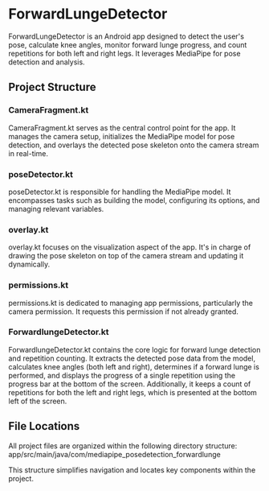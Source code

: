 # ForwardLungeDetector
ForwardLungeDetector is an Android app designed to detect the user's pose, calculate knee angles, monitor forward lunge progress, and count repetitions for both left and right legs. It leverages MediaPipe for pose detection and analysis.

## Project Structure

### CameraFragment.kt
CameraFragment.kt serves as the central control point for the app. It manages the camera setup, initializes the MediaPipe model for pose detection, and overlays the detected pose skeleton onto the camera stream in real-time.

### poseDetector.kt
poseDetector.kt is responsible for handling the MediaPipe model. It encompasses tasks such as building the model, configuring its options, and managing relevant variables.

### overlay.kt
overlay.kt focuses on the visualization aspect of the app. It's in charge of drawing the pose skeleton on top of the camera stream and updating it dynamically.

### permissions.kt
permissions.kt is dedicated to managing app permissions, particularly the camera permission. It requests this permission if not already granted.

### ForwardlungeDetector.kt
ForwardlungeDetector.kt contains the core logic for forward lunge detection and repetition counting. It extracts the detected pose data from the model, calculates knee angles (both left and right), determines if a forward lunge is performed, and displays the progress of a single repetition using the progress bar at the bottom of the screen. Additionally, it keeps a count of repetitions for both the left and right legs, which is presented at the bottom left of the screen.

## File Locations
All project files are organized within the following directory structure:
app/src/main/java/com/mediapipe_posedetection_forwardlunge

This structure simplifies navigation and locates key components within the project.
